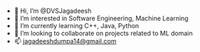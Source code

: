 - 👋 Hi, I’m @DVSJagadeesh
- 👀 I’m interested in Software Engineering, Machine Learning
- 🌱 I’m currently learning C++, Java, Python
- 💞️ I’m looking to collaborate on projects related to ML domain
- 📫 jagadeeshdumpa14@gmail.com

<!---
DVSJagadeesh/DVSJagadeesh is a ✨ special ✨ repository because its `README.md` (this file) appears on your GitHub profile.
You can click the Preview link to take a look at your changes.
--->
